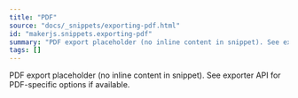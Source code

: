 ```yaml
---
title: "PDF"
source: "docs/_snippets/exporting-pdf.html"
id: "makerjs.snippets.exporting-pdf"
summary: "PDF export placeholder (no inline content in snippet). See exporter API for PDF-specific options if available."
tags: []
---
```

PDF export placeholder (no inline content in snippet). See exporter API for PDF-specific options if available.